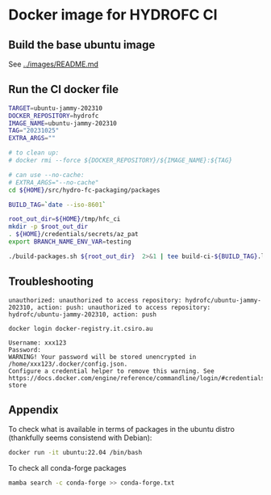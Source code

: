 # Docker image for HYDROFC CI

## Build the base ubuntu image

See [../images/README.md](../images/README.md)

## Run the CI docker file

```sh
TARGET=ubuntu-jammy-202310
DOCKER_REPOSITORY=hydrofc
IMAGE_NAME=ubuntu-jammy-202310
TAG="20231025"
EXTRA_ARGS=""

# to clean up:
# docker rmi --force ${DOCKER_REPOSITORY}/${IMAGE_NAME}:${TAG}

# can use --no-cache:
# EXTRA_ARGS="--no-cache"
cd ${HOME}/src/hydro-fc-packaging/packages

BUILD_TAG=`date --iso-8601`

root_out_dir=${HOME}/tmp/hfc_ci
mkdir -p $root_out_dir
. ${HOME}/credentials/secrets/az_pat 
export BRANCH_NAME_ENV_VAR=testing

./build-packages.sh ${root_out_dir}  2>&1 | tee build-ci-${BUILD_TAG}.log
```

## Troubleshooting

```text
unauthorized: unauthorized to access repository: hydrofc/ubuntu-jammy-202310, action: push: unauthorized to access repository: hydrofc/ubuntu-jammy-202310, action: push
```

`docker login docker-registry.it.csiro.au`

```text
Username: xxx123
Password: 
WARNING! Your password will be stored unencrypted in /home/xxx123/.docker/config.json.
Configure a credential helper to remove this warning. See
https://docs.docker.com/engine/reference/commandline/login/#credentials-store
```

## Appendix

To check what is available in terms of packages in the ubuntu distro (thankfully seems consistend with Debian):

```sh
docker run -it ubuntu:22.04 /bin/bash
```

To check all conda-forge packages

```sh
mamba search -c conda-forge >> conda-forge.txt
```
